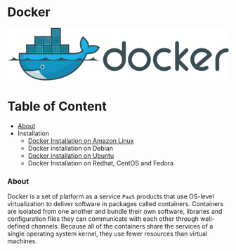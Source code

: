 # Docker

![Docker Engine](img/Docker_logo.png)

Table of Content
================
<!--ts-->
* [About](#about)
* Installation
  * [Docker Installation on Amazon Linux](installation/install_docker_on_Amazon_linux.md)
  * Docker installation on Debian
  * [Docker installation on Ubuntu](installation/install_docker_on_ubuntu.md)
  * Docker Installation on Redhat, CentOS and Fedora
<!--te-->
<a name="about"></a>

### About

Docker is a set of platform as a service `PaaS` products that use OS-level virtualization to deliver software in packages called containers. Containers are isolated from one another and bundle their own software, libraries and configuration files they can communicate with each other through well-defined channels. Because all of the containers share the services of a single operating system kernel, they use fewer resources than virtual machines.
